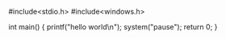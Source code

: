 #include<stdio.h>
#include<windows.h>

int main()
{
    printf("hello world\n");
    system("pause");
    return 0;
}
